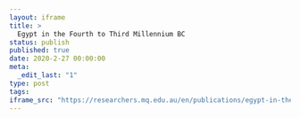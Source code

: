 ```yaml
---
layout: iframe
title: >
  Egypt in the Fourth to Third Millennium BC
status: publish
published: true
date: 2020-2-27 00:00:00
meta:
  _edit_last: "1"
type: post
tags:
iframe_src: "https://researchers.mq.edu.au/en/publications/egypt-in-the-fourth-to-third-millennium-bc"
---
```

        